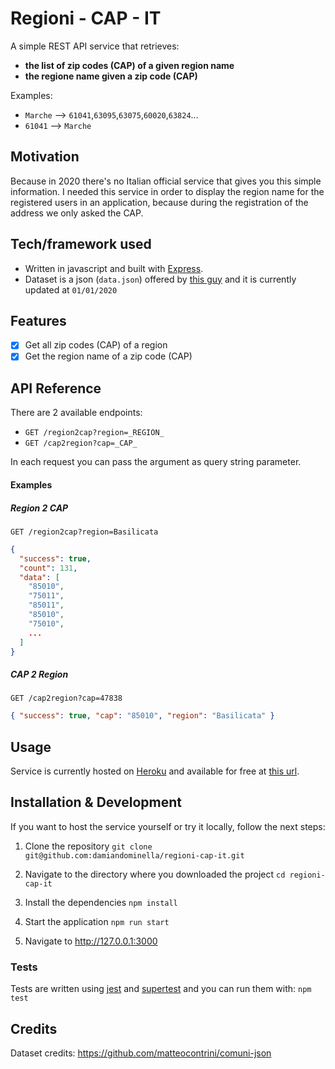 # Regioni - CAP - IT

A simple REST API service that retrieves:

- **the list of zip codes (CAP) of a given region name**
- **the regione name given a zip code (CAP)**

Examples:

- `Marche` --> `61041`,`63095`,`63075`,`60020`,`63824`...
- `61041` --> `Marche`

## Motivation

Because in 2020 there's no Italian official service that gives you this simple information.
I needed this service in order to display the region name for the registered users in an application, because during the registration of the address we only asked the CAP.

## Tech/framework used

- Written in javascript and built with [Express](https://expressjs.com/]).
- Dataset is a json (`data.json`) offered by [this guy](https://github.com/matteocontrini/comuni-json) and it is currently updated at `01/01/2020`

## Features

- [x] Get all zip codes (CAP) of a region
- [x] Get the region name of a zip code (CAP)

## API Reference

There are 2 available endpoints:

- `GET /region2cap?region=_REGION_`
- `GET /cap2region?cap=_CAP_`

In each request you can pass the argument as query string parameter.

#### Examples

##### Region 2 CAP

`GET /region2cap?region=Basilicata`

```json
{
  "success": true,
  "count": 131,
  "data": [
    "85010",
    "75011",
    "85011",
    "85010",
    "75010",
    ...
  ]
}
```

##### CAP 2 Region

`GET /cap2region?cap=47838`

```json
{ "success": true, "cap": "85010", "region": "Basilicata" }
```

## Usage

Service is currently hosted on [Heroku](https://heroku.com) and available for free at [this url](https://regioni-cap-it.herokuapp.com/).

## Installation & Development

If you want to host the service yourself or try it locally, follow the next steps:

1. Clone the repository
    `git clone git@github.com:damiandominella/regioni-cap-it.git`

2. Navigate to the directory where you downloaded the project
    `cd regioni-cap-it`

3. Install the dependencies
   `npm install`

4. Start the application
   `npm run start`

5. Navigate to http://127.0.0.1:3000

### Tests

Tests are written using [jest](https://jestjs.io/) and [supertest](https://github.com/visionmedia/supertest) and you can run them with: `npm test`

## Credits

Dataset credits: https://github.com/matteocontrini/comuni-json
